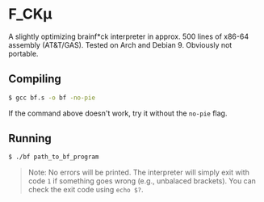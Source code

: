 # F_CKμ
A slightly optimizing brainf*ck interpreter in approx. 500 lines of x86-64 assembly (AT&amp;T/GAS). Tested on Arch and Debian 9. Obviously not portable.

## Compiling
```sh
$ gcc bf.s -o bf -no-pie 
```
If the command above doesn't work, try it without the ``no-pie`` flag.

## Running
```sh
$ ./bf path_to_bf_program
```
> Note: No errors will be printed. The interpreter will simply exit with code ``1`` if something goes wrong (e.g., unbalaced brackets). You can check the exit code using ``echo $?``.
